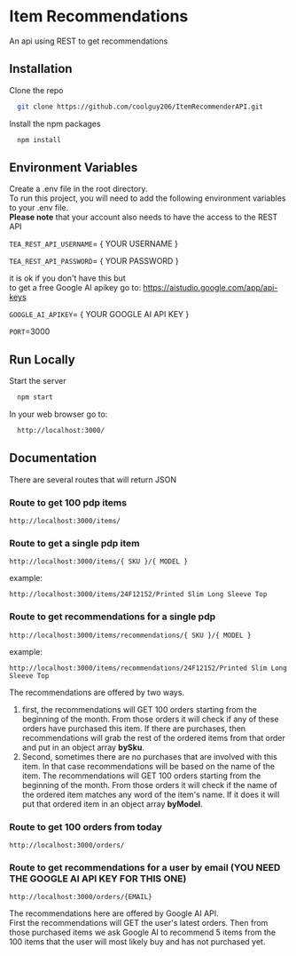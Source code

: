 
# Item Recommendations

An api using REST to get recommendations


## Installation

Clone the repo

```bash
  git clone https://github.com/coolguy206/ItemRecommenderAPI.git
```

Install the npm packages

```bash
  npm install
```
    
## Environment Variables

Create a .env file in the root directory.  
To run this project, you will need to add the following environment variables to your .env file.  
**Please note** that your account also needs to have the access to the REST API

`TEA_REST_API_USERNAME`= { YOUR USERNAME }

`TEA_REST_API_PASSWORD`= { YOUR PASSWORD }

it is ok if you don't have this but   
to get a free Google AI apikey go to: https://aistudio.google.com/app/api-keys   

`GOOGLE_AI_APIKEY`= { YOUR GOOGLE AI API KEY }

`PORT`=3000


## Run Locally

Start the server

```bash
  npm start
```

In your web browser go to:

```bash
  http://localhost:3000/
```

## Documentation

There are several routes that will return JSON

### Route to get 100 pdp items 
`http://localhost:3000/items/`

### Route to get a single pdp item 
`http://localhost:3000/items/{ SKU }/{ MODEL }`  

example:

`http://localhost:3000/items/24F12152/Printed Slim Long Sleeve Top`

### Route to get recommendations for a single pdp

`http://localhost:3000/items/recommendations/{ SKU }/{ MODEL }`  

example:  

`http://localhost:3000/items/recommendations/24F12152/Printed Slim Long Sleeve Top`

The recommendations are offered by two ways.  
1. first, the recommendations will GET 100 orders starting from the beginning of the month. From those orders it will check if any of these orders have purchased this item. If there are purchases, then recommendations will grab the rest of the ordered items from that order and put in an object array **bySku**.
2. Second, sometimes there are no purchases that are involved with this item. In that case recommendations will be based on the name of the item. The recommendations will GET 100 orders starting from the beginning of the month. From those orders it will check if the name of the ordered item matches any word of the item's name. If it does it will put that ordered item in an object array **byModel**. 

### Route to get 100 orders from today

`http://localhost:3000/orders/`

### Route to get recommendations for a user by email  (YOU NEED THE GOOGLE AI API KEY FOR THIS ONE)

`http://localhost:3000/orders/{EMAIL}`

The recommendations here are offered by Google AI API.  
First the recommendations will GET the user's latest orders. Then from those purchased items we ask Google AI to recommend 5 items from the 100 items that the user will most likely buy and has not purchased yet. 

